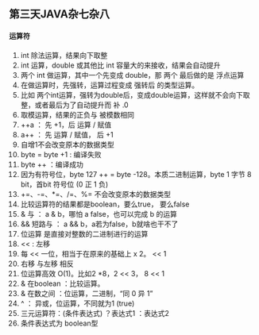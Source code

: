 ## 第三天JAVA杂七杂八

#### 运算符

1. int 除法运算，结果向下取整
2. int 运算，double 或其他比 int 容量大的来接收，结果会自动提升
3. 两个 int 做运算，其中一个先变成 double，那 两个 最后做的是 浮点运算
4. 在做运算时，先强转，运算过程变成 强转后 的类型运算。
5. 比如 两个int运算，强转为double后，变成double运算，这样就不会向下取整，或者最后为了自动提升而 补 .0
6. 取模运算，结果的正负与 被模数相同
7. ++a ： 先 +1，后 运算 / 赋值
8. a++ ： 先 运算 / 赋值， 后 +1
9. 自增1不会改变原本的数据类型
10. byte = byte +1 : 编译失败
11. byte ++ ：编译成功
12. 因为有符号位，byte 127 ++ = byte -128。本质二进制运算，byte 1 字节 8 bit，首bit 符号位 (0 正 1 负)
13. +=、-=、*=、/=、%= 不会改变原本的数据类型
14. 比较运算符的结果都是boolean，要么true， 要么false
15. & 与 ： a & b，哪怕 a false，也可以完成 b 的运算
16.  && 短路与 ： a && b，a若为false，b就啥也干不了
17.  位运算 是直接对整数的二进制进行的运算
18. << : 左移
19. 每 << 一位，相当于在原来的基础上 x 2。 << 1
20. 右移 与左移 相反
21. 位运算高效 O(1)。比如2 *8，2 << 3， 8 << 1
22. & 在boolean ：比较运算。
23. & 在数之间 ：位运算，二进制，“同 0 异 1”
24. ^ ： 异或，位运算，不同就为1 (true)
25. 三元运算符：(条件表达式) ？表达式1 ：表达式2
26. 条件表达式为 boolean型